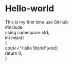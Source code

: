 # Hello-world  
This is my first time use GitHub  
#include <iostream>  
using namespace std;  
int mian()  
{  
  cout<<"Hello World";endl;  
  return 0;  
 }  
